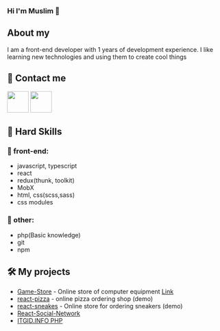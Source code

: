 ### Hi I'm Muslim 👋
## About my
I am a front-end developer with 1 years of development experience. I like learning new technologies and using them to create cool things
## 🔗 Contact me
[<img src="https://image.similarpng.com/thumbnail/2021/01/Telegram-icon-on-transparent-background-PNG.png" width="50">](https://t.me/abusafiia)
[<img src="https://upload.wikimedia.org/wikipedia/commons/thumb/f/f8/LinkedIn_icon_circle.svg/2048px-LinkedIn_icon_circle.svg.png" width="50">](https://www.linkedin.com/feed/)
## 🔨  Hard Skills
### 🚀 front-end:
<ul>
  <li>javascript, typescript</li>
  <li>react</li>
  <li>redux(thunk, toolkit)</li>
  <li>MobX</li>
  <li>html, css(scss,sass)</li>
  <li>css modules</li>
</ul>

### 💬 other:
 <ul>
  <li>php(Basic knowledge)</li>
  <li>git</li>
  <li>npm</li>
 </ul>
 
## 🛠️ My projects
 <ul>
  <li><a href="https://github.com/ihopeyoucanfly/gameStore-frontend">Game-Store</a>  - Online store of computer equipment <a href="https://game-store-frontend-pink.vercel.app/">Link</a> </li>
  <li><a href="https://github.com/zamukaev/React-pizza-typescript">react-pizza</a> - online pizza ordering shop (demo)</li>
  <li><a href="https://github.com/zamukaev/react-sneakers">react-sneakes</a> - Online store for ordering sneakers (demo)</li>
  <li><a href="https://github.com/zamukaev/React-Social-Network">React-Social-Network</a></li>
  <li><a href="http://f9959517.beget.tech/">ITGID.INFO PHP</a></li>
 </ul>
